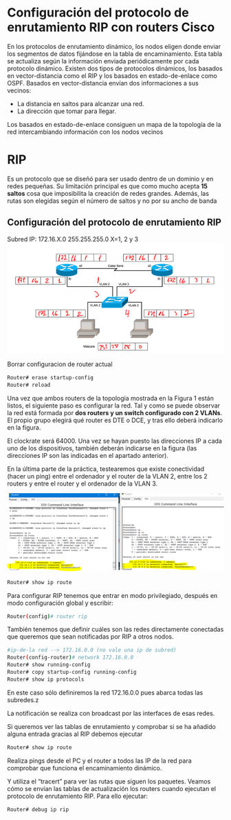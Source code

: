 # Configuración del protocolo de enrutamiento RIP con routers Cisco

En los protocolos de enrutamiento dinámico, los nodos eligen donde enviar los
segmentos de datos fijándose en la tabla de encaminamiento. Esta tabla se actualiza
según la información enviada periódicamente por cada protocolo dinámico. Existen dos
tipos de protocolos dinámicos, los basados en vector-distancia como el RIP y los
basados en estado-de-enlace como OSPF.
Basados en vector-distancia envían dos informaciones a sus vecinos:
- La distancia en saltos para alcanzar una red.
- La dirección que tomar para llegar.

Los basados en estado-de-enlace consiguen un mapa de la topología de la red intercambiando información con los nodos vecinos

# RIP 
Es un protocolo que se diseñó para ser usado dentro de
un dominio y en redes pequeñas. Su limitación principal es que como mucho acepta **15 saltos** cosa que imposibilita la creación de redes grandes. Además, las rutas son elegidas según el número de saltos y no por su ancho de banda

## Configuración del protocolo de enrutamiento RIP
Subred IP: 172.16.X.0 255.255.255.0 X=1, 2 y 3
![Image text](./img/1.PNG)

Borrar configuracion de router actual 
```bash
Router# erase startup-config
Router# reload
```
Una vez que ambos routers de la topología mostrada en la Figura 1 están listos, el siguiente paso es configurar la red. Tal y como se puede observar la red está formada por **dos routers y un switch configurado con 2 VLANs**. El propio
grupo elegirá qué router es DTE o DCE, y tras ello deberá indicarlo en la figura. 

El clockrate será 64000. Una vez se hayan puesto las direcciones IP a cada uno de los dispositivos, también deberán indicarse en la figura (las direcciones IP son las indicadas
en el apartado anterior). 

En la última parte de la práctica, testearemos que existe
conectividad (hacer un ping) entre el ordenador y el router de la VLAN 2, entre los 2 routers y entre el router y el ordenador de la VLAN 3.

![Image text](./img/2.PNG)
```bash
Router# show ip route
```
Para configurar RIP tenemos que entrar en modo privilegiado, después en modo configuración global y escribir:
```bash
Router(config)# router rip
```
También tenemos que definir cuáles son las redes directamente
conectadas que queremos que sean notificadas por RIP a otros nodos.
```bash
#ip-de-la red --> 172.16.0.0 (no vale una ip de subred)
Router(config-router)# network 172.16.0.0
Router# show running-config
Router# copy startup-config running-config
Router# show ip protocols

```
En este caso sólo definiremos la red 172.16.0.0 pues abarca todas las subredes.z

La notificación se realiza con broadcast por las interfaces de esas redes. 

Si queremos ver las tablas de enrutamiento y comprobar si se ha añadido alguna entrada gracias al RIP debemos ejecutar
```bash
Router# show ip route
```
Realiza pings desde el PC y el router a todos las IP de la red para comprobar que funciona el encaminamiento dinámico.

Y utiliza el “tracert” para ver las rutas que siguen
los paquetes. Veamos cómo se envían las tablas de actualización los routers cuando
ejecutan el protocolo de enrutamiento RIP. Para ello ejecutar:
```bash
Router# debug ip rip
```

